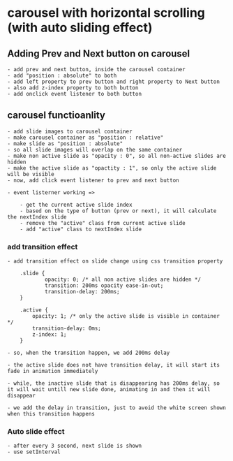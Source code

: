 # carousel with horizontal scrolling (with auto sliding effect)

## Adding Prev and Next button on carousel

    - add prev and next button, inside the carousel container
    - add "position : absolute" to both
    - add left property to prev button and right property to Next button
    - also add z-index property to both button
    - add onclick event listener to both button
    
## carousel functioanlity

    - add slide images to carousel container
    - make carousel container as "position : relative"
    - make slide as "position : absolute"
    - so all slide images will overlap on the same container
    - make non active slide as "opacity : 0", so all non-active slides are hidden
    - make the active slide as "opactity : 1", so only the active slide will be visible
    - now, add click event listener to prev and next button

    - event listerner working => 

        - get the current active slide index
        - based on the type of button (prev or next), it will calculate the nextIndex slide
        - remove the "active" class from current active slide 
        - add "active" class to nextIndex slide
        
### add transition effect 

    - add transition effect on slide change using css transition property
    
        .slide {
                opacity: 0; /* all non active slides are hidden */
                transition: 200ms opacity ease-in-out;
                transition-delay: 200ms;
        }
        
        .active {
            opacity: 1; /* only the active slide is visible in container */
            transition-delay: 0ms;
            z-index: 1;
        }

    - so, when the transition happen, we add 200ms delay

    - the active slide does not have transition delay, it will start its fade in animation immediately

    - while, the inactive slide that is disappearing has 200ms delay, so it will wait untill new slide done, animating in and then it will disappear 

    - we add the delay in transition, just to avoid the white screen shown when this transition happens 


### Auto slide effect
    - after every 3 second, next slide is shown
    - use setInterval 